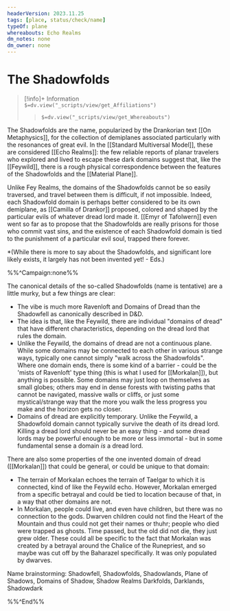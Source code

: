 ```yaml
---
headerVersion: 2023.11.25
tags: [place, status/check/name]
typeOf: plane
whereabouts: Echo Realms
dm_notes: none
dm_owner: none
---
```

# The Shadowfolds
>[!info]+ Information  
> `$=dv.view("_scripts/view/get_Affiliations")`  
>> `$=dv.view("_scripts/view/get_Whereabouts")`

The Shadowfolds are the name, popularized by the Drankorian text [[On Metaphysics]], for the collection of demiplanes associated particularly with the resonances of great evil. In the [[Standard Multiversal Model]], these are considered [[Echo Realms]]: the few reliable reports of planar travelers who explored and lived to escape these dark domains suggest that, like the [[Feywild]], there is a rough physical correspondence between the features of the Shadowfolds and the [[Material Plane]]. 

Unlike Fey Realms, the domains of the Shadowfolds cannot be so easily traversed, and travel between them is difficult, if not impossible. Indeed, each Shadowfold domain is perhaps better considered to be its own demiplane, as [[Camilla of Drankor]] proposed, colored and shaped by the particular evils of whatever dread lord made it. [[Emyr of Tafolwern]] even went so far as to propose that the Shadowfolds are really prisons for those who commit vast sins, and the existence of each Shadowfold domain is tied to the punishment of a particular evil soul, trapped there forever. 

*(While there is more to say about the Shadowfolds, and significant lore likely exists, it largely has not been invented yet! - Eds.)

%%^Campaign:none%%

The canonical details of the so-called Shadowfolds (name is tentative) are a little murky, but a few things are clear:
- The vibe is much more Ravenloft and Domains of Dread than the Shadowfell as canonically described in D&D. 
- The idea is that, like the Feywild, there are individual "domains of dread" that have different characteristics, depending on the dread lord that rules the domain. 
- Unlike the Feywild, the domains of dread are not a continuous plane. While some domains may be connected to each other in various strange ways, typically one cannot simply "walk across the Shadowfolds". Where one domain ends, there is some kind of a barrier - could be the 'mists of Ravenloft' type thing (this is what I used for [[Morkalan]]), but anything is possible. Some domains may just loop on themselves as small globes; others may end in dense forests with twisting paths that cannot be navigated, massive walls or cliffs, or just some mystical/strange way that the more you walk the less progress you make and the horizon gets no closer. 
- Domains of dread are explicitly temporary. Unlike the Feywild, a Shadowfold domain cannot typically survive the death of its dread lord. Killing a dread lord should never be an easy thing - and some dread lords may be powerful enough to be more or less immortal - but in some fundamental sense a domain *is* a dread lord. 

There are also some properties of the one invented domain of dread ([[Morkalan]]) that could be general, or could be unique to that domain:
- The terrain of Morkalan echoes the terrain of Taelgar to which it is connected, kind of like the Feywild echo. However, Morkalan emerged from a specific betrayal and could be tied to location because of that, in a way that other domains are not.
- In Morkalan, people could live, and even have children, but there was no connection to the gods. Dwarven children could not find the Heart of the Mountain and thus could not get their names or thuhr; people who died were trapped as ghosts. Time passed, but the old did not die, they just grew older. These could all be specific to the fact that Morkalan was created by a betrayal around the Chalice of the Runepriest, and so maybe was cut off by the Baharazel specifically. It was only populated by dwarves. 

Name brainstorming:
Shadowfell, Shadowfolds, Shadowlands, Plane of Shadows, Domains of Shadow, Shadow Realms
Darkfolds, Darklands, Shadowdark

%%^End%%